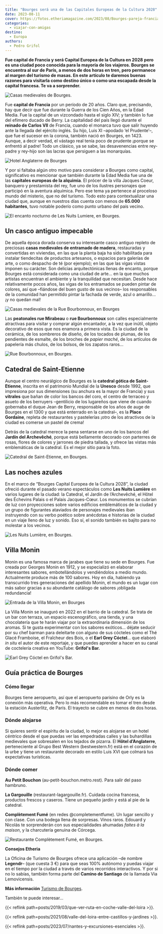 ```yaml
---
title: "Bourges será una de las Capitales Europeas de la Cultura 2028"
date: 2023-08-11
cover: https://fotos.etheriamagazine.com/2023/08/Bourges-pareja-francia.jpg
categories: 
  - viajar-con-amigas
destino: 
  - Europa
authors: 
  - Pedro Grifol
---
```


**Fue capital de Francia y será Capital Europea de la Cultura **en 2028**** **pero es 
una ciudad poco conocida para la mayoría de los viajeros. Bourges se encuentra al sur de 
París, a menos de dos horas en tren, pero permanece al margen del turismo de masas. En 
este artículo te daremos buenas razones para visitarla como destino único o como una 
escapada desde la capital francesa. Te va a sorprender.** 

![Casas medievales de Bourges.](https://fotos.etheriamagazine.com/2023/08/Bourges-Casas-medievales.jpg "Casas medievales de Bourges. © Pedro Grifol")

Fue **capital de Francia** por un período de 20 años. Claro que, precisando, hay que 
decir que fue durante la Guerra de los Cien Años, en la Edad Media. Fue la capital de un 
vizcondado hasta el siglo XIV; y también lo fue del efímero ducado de Berry. La 
capitalidad del país llegó durante el **reinado de Carlos VII** de Francia, cuando el 
monarca tuvo que salir huyendo ante la llegada del ejército inglés. Su hijo, Luis XI 
–apodado ‘el Prudente’–, que fue el sucesor en la corona, también nació en Bourges, en 
1423. Aunque, a decir verdad, el vástago real tenía poco de prudente ¡porque se enfrentó 
al padre! Todo un clásico, ya se sabe, las desavenencias entre rey-padre y rey-hijo son 
las lacras que persiguen a las monarquías. 

![Hotel Anglaterre de Bourges](https://fotos.etheriamagazine.com/2023/08/Bourges-Hotel-Anglaterre.jpg "Hôtel d’Anglaterre en Bourges. © Pedro Grifol")

Y por si faltaba algún otro motivo para considerar a Bourges como capital, significativo 
es mencionar que también durante la Edad Media fue una de las **capitales europeas de la 
alquimia**. El prócer de la villa Jacques Coeur, banquero y prestamista del rey, fue uno 
de los ilustres personajes que participó en la aventura alquímica. Pero ese tema ya 
pertenece al proceloso mundo del misterio, que no del turismo. Todo esto para 
contextualizar una ciudad que, aunque en nuestros días cuenta con menos de **65.000 
habitantes**, tuvo notable poderío como punto urbano del país vecino. 

![El encanto nocturno de Les Nuits Lumiere, en Bourges.](https://fotos.etheriamagazine.com/2023/08/bourges-les-nuits-lumiere-2.jpg "El encanto nocturno de Les Nuits Lumière, en Bourges. © Pedro Grifol")

## Un casco antiguo impecable

De aquella época dorada conserva su interesante casco antiguo repleto de preciosas 
**casas medievales de entramado de madera**, restauradas y convertidas en viviendas, en 
las que la planta baja ha sido habilitada para instalar tiendecitas de productos 
artesanos, o espacios para galerías de arte, o como despacho de té (por ejemplo); en las 
que las vigas vistas imponen su carácter. Son delicias arquitectónicas llenas de 
encanto, porque Bourges está considerada como una ciudad de arte… en la que muchos 
artistas encuentran el ambiente y la tranquilidad que necesitan. Desde hace 
relativamente pocos años, las vigas de los entramados se pueden pintar de colores, así 
que –fiándose del buen gusto de sus vecinos– los responsables de la comunidad han 
permitido pintar la fachada de verde, azul o amarillo… ¡y no quedan mal! 

![Casas medievales de la Rue Bourbonnoux, en Bourges](https://fotos.etheriamagazine.com/2023/08/Bourges-Rue-Bourbonnoux.jpg "Rue Bourbonnoux. © Pedro Grifol")

Las **peatonales rue Mirabeau** o **rue Bourbonnoux** son calles especialmente 
atractivas para visitar y comprar algún encantador, a la vez que inútil, objeto 
decorativo de esos que nos enamora a primera vista. Es la ciudad de la cerámica, de los 
sombreros de diseño, de los tocados de plumas, de los pendientes de esmalte, de los 
broches de _papier maché_, de los artículos de papelería más chulos, de los bolsos, de 
los zapatos raros… 

![Rue Bourbonnoux, en Bourges.](https://fotos.etheriamagazine.com/2023/08/Bourges-Rue-Bourbonnoux-casas-medievales.jpg "Rue Bourbonnoux, en Bourges. © Pedro Grifol")

## Catedral de Saint-Etienne

Aunque el centro neurálgico de Bourges es la **catedral gótica de Saint-Etienne**, 
inscrita en el patrimonio Mundial de la **Unesco** desde 1992, que impresiona por sus 
dimensiones (su anchura es la mayor de Francia) y sus **vitrales** que bañan de color 
los bancos del coro, el centro de terraceo y asueto de los berruyers –gentilicio de los 
lugareños que viene de cuando gobernaba el duque Jean de Berry, responsable de los años 
de auge de Bourges en el 1300 y que está enterrado en la catedral–, es la **Place 
Gordaine**, repleta de restaurantes y pastelerías ¡otro de los atractivos de la ciudad 
es comerse un pastel de crema! 

Detrás de la catedral merece la pena sentarse en uno de los bancos del **Jardín del 
Archevêché**, porque está bellamente decorado con parterres de rosas, flores de colores 
y jarrones de piedra tallada, y ofrece las vistas más emblemáticas de la catedral. Es el 
mejor sitio para la foto. 

![Catedral de Saint-Etienne, en Bourges.](https://fotos.etheriamagazine.com/2023/08/Bourges-Catedral-Saint-Etienne.jpg "Catedral de Saint-Etienne desde el jardín, en Bourges. © Pedro Grifol")

## Las noches azules

En el marco de “Bourges Capital Europea de la Cultura 2028”, la ciudad ofreció durante 
el pasado verano espectáculos como **Les Nuits Lumière** en varios lugares de la ciudad: 
la Catedral, el Jardín de l’Archevêché, el Hôtel des Échevins Palais o el Palais 
Jacques-Cœur. Los monumentos se cubrían de luz con proyecciones sobre varios edificios 
emblemáticos de la ciudad y un grupo de figurantes ataviados de personajes medievales 
iban instruyendo con su verbo poético sobre anécdotas e historias de la ciudad en un 
viaje lleno de luz y sonido. Eso sí, el sonido también es bajito para no molestar a los 
vecinos. 

![Les Nuits Lumière, en Bourges.](https://fotos.etheriamagazine.com/2023/08/bourges-noches-azules.jpg "Les Nuits Lumière, en Bourges. © Pedro Grifol")

## Villa Monin

Monin es una famosa marca de jarabes que tiene su sede en Bourges. Fue creada por 
Georges Monin en 1912, y se especializó en elaborar interesantes sabores, 
embotellándolos y vendiéndolos a medio mundo. Actualmente produce más de 100 sabores. 
Hoy en día, habiendo ya transcurrido tres generaciones del apellido Monin, el mundo es 
un lugar con más sabor gracias a su abundante catálogo de sabores ¡obligada redundancia! 

![Entrada de la Villa Monin, en Bourges](https://fotos.etheriamagazine.com/2023/08/Bourges-villa-monin.jpg "Entrada de la Villa Monin. © Pedro Grifol")

La Villa Monin se inauguró en 2022 en el barrio de la catedral. Se trata de un bar con 
terraza, un espacio escenográfico, una tienda, y una chocolatería que te harán viajar 
por la extraordinaria dimensión de los aromas. Si te gusta experimentar con los sabores 
exóticos… déjate seducir por su chef barman para deleitarte con alguno de sus cócteles 
como el Thé Glacé Framboise, el Fraîcheur des Bois, o el **Earl Grey Cóctel**… que 
elaboró _in situ_ el autor de este reportaje, y que puedes aprender a hacer en su canal 
de coctelería creativa en YouTube: **Grifol's Bar.** 

![Earl Grey Cóctel en Grifol's Bar.](https://fotos.etheriamagazine.com/2023/08/coctel-earl-grey-grifols-bar-1.jpg)

## Guía práctica de Bourges

### Cómo llegar

Bourges tiene aeropuerto, así que el aeropuerto parisino de Orly es la conexión más 
operativa. Pero lo más recomendable es tomar el tren desde la estación Austerlitz, de 
París. El trayecto se cubre en menos de dos horas. 

### Dónde alojarse

Si quieres sentir el espíritu de la ciudad, lo mejor es alojarse en un hotel céntrico 
desde el que puedas ver las empedradas calles y las buhardillas medievales que 
sobresalen en los tejados de pizarra. El **Hôtel d’Anglaterre**, perteneciente al Grupo 
Best Western (bestwestern.fr) está en el corazón de la urbe y tiene un restaurante 
decorado en estilo Luis XVI que colmará tus expectativas turísticas. 

### Dónde comer

**Au Petit Bouchon** (au-petit-bouchon.metro.rest). Para salir del paso hambruno. 

**La Gargouille** (restaurant-lagargouille.fr). Cuidada cocina francesa, productos 
frescos y caseros. Tiene un pequeño jardín y está al pie de la catedral. 

**Complètement Fumé** (en redes @completementfume). Un lugar sencillo y con clase. Con 
una bodega llena de sorpresas. Vinos raros. Edouard y Nicolás te sorprenderán con sus 
especialidades ahumadas _faites à la maison_, y la charcutería genuina de Córcega. 

![Restaurante Complètement Fumé, en Bourges.](https://fotos.etheriamagazine.com/2023/08/Bourges-Restaurante-Completement-Fume.jpg "Restaurante Complètement Fumé, en Bourges. © Pedro Grifol")

**Consejos Etheria** 

La Oficina de Turismo de Bourges ofrece una aplicación –de nombre **Legendr**– (que 
cuesta 3 €) para que seas 100% autónomo y puedas viajar en el tiempo por la ciudad a 
través de varios recorridos interactivos. Y por si no lo sabías, también forma parte del 
**Camino de Santiago** de la llamada Via Lemovicensis. 

**Más información** [Turismo de Bourges](http://bourgesberrytourisme.com/es). 

También te puede interesar... 

{{< reflink path=posts/2019/03/que-ver-ruta-en-coche-valle-del-loira >}}. 

{{< reflink path=posts/2021/08/valle-del-loira-entre-castillos-y-jardines >}}. 

{{< reflink path=posts/2023/07/nantes-y-excursiones-esenciales >}}.
